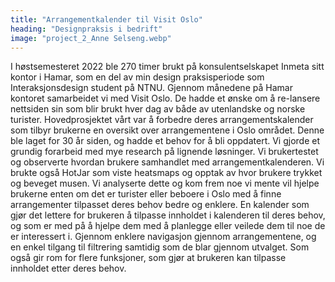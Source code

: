 ```yaml
---
title: "Arrangementkalender til Visit Oslo"
heading: "Designpraksis i bedrift"
image: "project_2_Anne Selseng.webp"
---
```


I høstsemesteret 2022 ble 270 timer brukt på konsulentselskapet Inmeta sitt kontor i Hamar, som en del av min design praksisperiode som Interaksjonsdesign student på NTNU. Gjennom månedene på Hamar kontoret samarbeidet vi med Visit Oslo. De hadde et ønske om å re-lansere nettsiden sin som blir brukt hver dag av både av utenlandske og norske turister. Hovedprosjektet vårt var å forbedre deres arrangementskalender som tilbyr brukerne en oversikt over arrangementene i Oslo området. Denne ble laget for 30 år siden, og hadde et behov for å bli oppdatert. Vi gjorde et grundig forarbeid med mye research på lignende løsninger. Vi brukertestet og observerte hvordan brukere samhandlet med arrangementkalenderen. Vi brukte også HotJar som viste heatsmaps og opptak av hvor brukere trykket og beveget musen. Vi analyserte dette og kom frem noe vi mente vil hjelpe brukerne enten om det er turister eller beboere i Oslo med å finne arrangementer tilpasset deres behov bedre og enklere. En kalender som gjør det lettere for brukeren å tilpasse innholdet i kalenderen til deres behov, og som er med på å hjelpe dem med å planlegge eller veilede dem til noe de er interessert i. Gjennom enklere navigasjon gjennom arrangementene, og en enkel tilgang til filtrering samtidig som de blar gjennom utvalget. Som også gir rom for flere funksjoner, som gjør at brukeren kan tilpasse innholdet etter deres behov.

